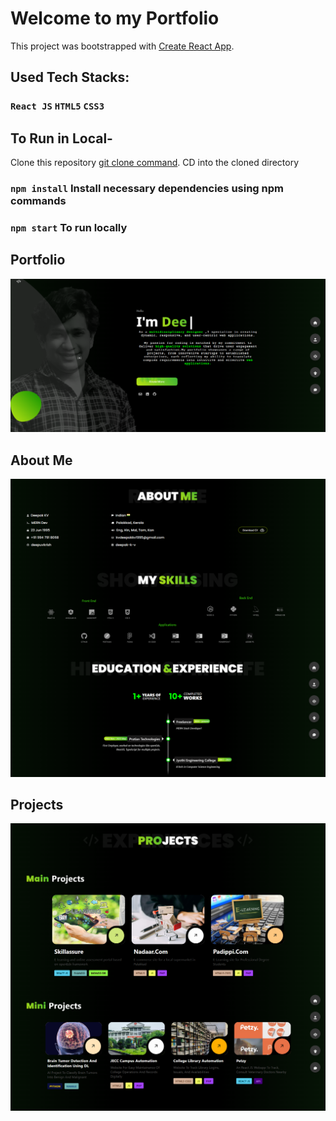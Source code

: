 # Welcome to my Portfolio

This project was bootstrapped with [Create React App](https://github.com/facebook/create-react-app).

## Used Tech Stacks:

### `React JS` `HTML5` `CSS3`

## To Run in Local-

Clone this repository [git clone command](https://github.com/deepuvkrish/portfolio-latest.git).
CD into the cloned directory

### `npm install` Install necessary dependencies using npm commands

### `npm start` To run locally

## Portfolio

![Alt text](img/home.png)

## About Me

![Alt text](img/about.png)

## Projects

![Alt text](img/project.png)
